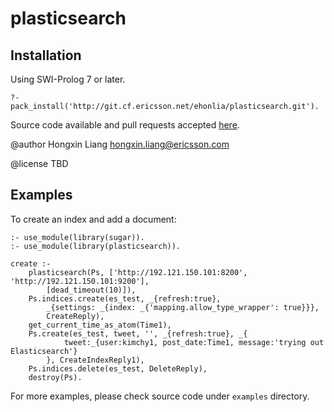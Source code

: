 # plasticsearch


## Installation

Using SWI-Prolog 7 or later.

    ?- pack_install('http://git.cf.ericsson.net/ehonlia/plasticsearch.git').

Source code available and pull requests accepted
[here](http://git.cf.ericsson.net/ehonlia/plasticsearch).

@author Hongxin Liang <hongxin.liang@ericsson.com>

@license TBD

## Examples

To create an index and add a document:

    :- use_module(library(sugar)).
    :- use_module(library(plasticsearch)).

    create :-
        plasticsearch(Ps, ['http://192.121.150.101:8200', 'http://192.121.150.101:9200'],
            [dead_timeout(10)]),
        Ps.indices.create(es_test, _{refresh:true},
            _{settings: _{index: _{'mapping.allow_type_wrapper': true}}},
            CreateReply),
        get_current_time_as_atom(Time1),
        Ps.create(es_test, tweet, '', _{refresh:true}, _{
                tweet:_{user:kimchy1, post_date:Time1, message:'trying out Elasticsearch'}
            }, CreateIndexReply1),
        Ps.indices.delete(es_test, DeleteReply),
        destroy(Ps).

For more examples, please check source code under `examples` directory.
